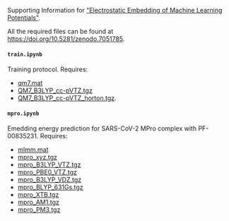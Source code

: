 Supporting Information for ["Electrostatic Embedding of Machine Learning Potentials"](https://doi.org/10.26434/chemrxiv-2022-rknwt-v3).

All the required files can be found at https://doi.org/10.5281/zenodo.7051785.

#### `train.ipynb`
Training protocol. Requires: 
- [qm7.mat](http://quantum-machine.org/data/qm7.mat)
- [QM7_B3LYP_cc-pVTZ.tgz](https://zenodo.org/record/7051785/files/QM7_B3LYP_cc-pVTZ.tgz)
- [QM7_B3LYP_cc-pVTZ_horton.tgz](https://zenodo.org/record/7051785/files/QM7_B3LYP_cc-pVTZ_horton.tgz).
#### `mpro.ipynb`
Emedding energy prediction for SARS-CoV-2 MPro complex with PF-00835231. Requires:
- [mlmm.mat](https://zenodo.org/record/7051785/files/mlmm.mat)
- [mpro_xyz.tgz](https://zenodo.org/record/7051785/files/mpro_xyz.tgz)
- [mpro_B3LYP_VTZ.tgz](https://zenodo.org/record/7051785/files/mpro_B3LYP_VTZ.tgz)
- [mpro_PBE0_VTZ.tgz](https://zenodo.org/record/7051785/files/mpro_PBE0_VTZ.tgz)
- [mpro_B3LYP_VDZ.tgz](https://zenodo.org/record/7051785/files/mpro_B3LYP_VDZ.tgz)
- [mpro_BLYP_631Gs.tgz](https://zenodo.org/record/7051785/files/mpro_BLYP_631Gs.tgz)
- [mpro_XTB.tgz](https://zenodo.org/record/7051785/files/mpro_XTB.tgz)
- [mpro_AM1.tgz](https://zenodo.org/record/7051785/files/mpro_AM1.tgz)
- [mpro_PM3.tgz](https://zenodo.org/record/7051785/files/mpro_PM3.tgz)
